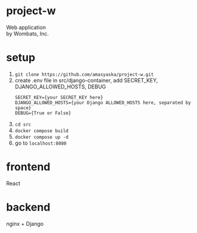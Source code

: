 # project-w
Web application \
by Wombats, Inc.
# setup
1. ```git clone https://github.com/amasyaska/project-w.git```
2. create .env file in src/django-container, add SECRET_KEY, DJANGO_ALLOWED_HOSTS, DEBUG
   ```
   SECRET_KEY={your SECRET_KEY here}
   DJANGO_ALLOWED_HOSTS={your Django ALLOWED_HOSTS here, separated by space}
   DEBUG={True or False}
   ```
3. ```cd src```
4. ```docker compose build```
5. ```docker compose up -d```
6. go to ```localhost:8080```
# frontend
React
# backend
nginx + Django
